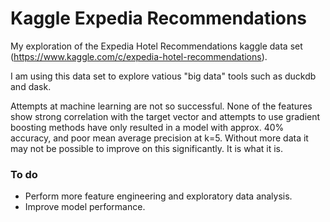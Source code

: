 # Kaggle Expedia Recommendations

My exploration of the Expedia Hotel Recommendations kaggle data set (https://www.kaggle.com/c/expedia-hotel-recommendations).

I am using this data set to explore vatious "big data" tools such as duckdb and dask.

Attempts at machine learning are not so successful. None of the features show strong correlation
with the target vector and attempts to use gradient boosting methods have only resulted in a model
with approx. 40% accuracy, and poor mean average precision at k=5. Without more data it may not be
possible to improve on this significantly. It is what it is.

### To do

* Perform more feature engineering and exploratory data analysis.
* Improve model performance.
